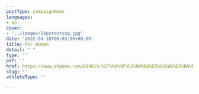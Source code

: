 ```yaml
---
postType: campaignNews
languages:
- en
cover:
- "../images/24parentsog.jpg"
date: '2022-04-18T00:03:00+08:00'
title: For Women
detail: " "
type: ''
pdf: ''
href: https://www.ohpama.com/689815/%E7%94%9F%E6%B4%BB%E5%81%A5%E5%BA%B7/%E5%81%A5%E5%BA%B7%E7%99%BE%E7%A7%91/%e9%bc%bb%e5%92%bd%e7%99%8c-%e6%97%a9%e6%9c%9f%e7%af%a9%e6%9f%a5/
slug: ''
athleteType: ''

---
```


